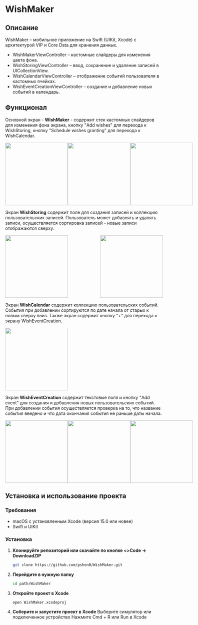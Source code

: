 WishMaker
=
Описание
-

WishMaker – мобильное приложение на Swift (UIKit, Xcode) с архитектурой VIP и Core Data для хранения данных.

* WishMakerViewController – кастомные слайдеры для изменения цвета фона.
* WishStoringViewController – ввод, сохранение и удаление записей в UICollectionView.
* WishCalendarViewController – отображение событий пользователя в кастомных ячейках.
* WishEventCreationViewController – создание и добавление новых событий в календарь.

Функционал
-
Основной экран - **WishMaker** - содержит стек кастомных слайдеров для изменения фона экрана, кнопку "Add wishes"
для перехода к WishStoring, кнопку "Schedule wishes granting" для перехода к WishCalendar.

<div style="display: flex; justify-content: space-between;">
  <img src="Resources/AppDiscriptionImages/Sliders1.PNG" width="200">
  <img src="Resources/AppDiscriptionImages/Sliders2.PNG" width="200">
  <img src="Resources/AppDiscriptionImages/Sliders3.gif" width="200">
</div>


Экран **WishStoring** содержит поле для создания записей и коллекцию пользовательских записей.
Пользователь может добавлять и удалять записи, осуществляется сортировка записей - новые записи отображаются сверху.

<div style="display: flex; justify-content: space-between;">
  <img src="Resources/AppDiscriptionImages/Wish1.PNG" width="200">
  <img src="Resources/AppDiscriptionImages/Wish2.gif" width="200">
</div>

Экран **WishCalendar** содержит коллекцию пользовательских событий. События при добавлении сортируются по дате начала от 
старых к новым сверху вниз. Также экран содержит кнопку "+" для перехода к экрану WishEventCreation.

<img src="Resources/AppDiscriptionImages/Event4.PNG" width="200">


Экран **WishEventCreation** содержит текстовые поля и кнопку "Add event" для создания и добавления новых
пользовательских событий. При добавлении события осуществляется проверка на то, что название события введено и что 
дата окончания события не раньше даты начала. 

<div style="display: flex; justify-content: space-between;">
  <img src="Resources/AppDiscriptionImages/Event1.PNG" width="200">
  <img src="Resources/AppDiscriptionImages/Event2.PNG" width="200">
  <img src="Resources/AppDiscriptionImages/Event3.PNG" width="200">
</div>

Установка и использование проекта
-
### Требования
- macOS с установленным Xcode (версия 15.0 или новее)
- Swift и UIKit

### Установка
1. **Клонируйте репозиторий или скачайте по кнопке <>Code → DownloadZIP**  
   ```sh
   git clone https://github.com/pshen0/WishMaker.git
    ```
2. **Перейдите в нужную папку**
    ```sh
    cd path/WishMaker
    ```
3. **Откройте проект в Xcode**
    ```sh
    open WishMaker.xcodeproj
    ```
4. **Соберите и запустите проект в Xcode**
    Выберите симулятор или подключенное устройство
    Нажмите Cmd + R или Run в Xcode
